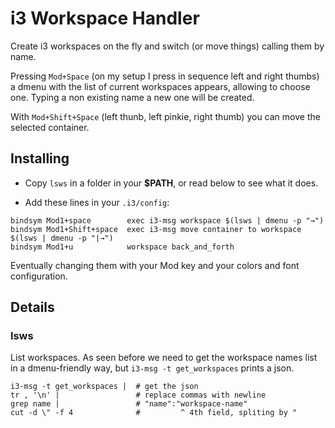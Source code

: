 # i3 Workspace Handler

Create i3 workspaces on the fly and switch (or move things) calling them by
name.

Pressing `Mod+Space` (on my setup I press in sequence left and right thumbs) a
dmenu with the list of current workspaces appears, allowing to choose one.
Typing a non existing name a new one will be created.

With `Mod+Shift+Space` (left thunb, left pinkie, right thumb) you can move the
selected container.


## Installing

- Copy `lsws` in a folder in your __$PATH__, or read below to see what it does.

- Add these lines in your `.i3/config`:
 ```
bindsym Mod1+space        exec i3-msg workspace $(lsws | dmenu -p "→")
bindsym Mod1+Shift+space  exec i3-msg move container to workspace $(lsws | dmenu -p "|→")
bindsym Mod1+u            workspace back_and_forth
```
  Eventually changing them with your Mod key and your colors and font
  configuration.


## Details

### lsws

List workspaces. As seen before we need to get the workspace names list in a
dmenu-friendly way, but `i3-msg -t get_workspaces` prints a json.

```
i3-msg -t get_workspaces |  # get the json
tr , '\n' |                 # replace commas with newline
grep name |                 # "name":"workspace-name"
cut -d \" -f 4              #         ^ 4th field, spliting by "
```
